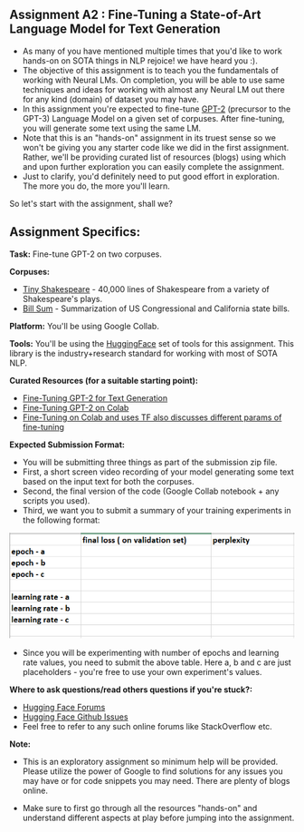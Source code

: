 Assignment A2 : Fine-Tuning a State-of-Art Language Model for Text Generation
-------------------------------------------------------------

- As many of you have mentioned multiple times that you'd like to work hands-on on SOTA things in NLP rejoice! we have heard you :).
- The objective of this assignment is to teach you the fundamentals of working with Neural LMs. On completion, you will be able to use same techniques and ideas for working with almost any Neural LM out there for any kind (domain) of dataset you may have. 
- In this assignment you're expected to fine-tune [GPT-2](https://openai.com/blog/better-language-models/) (precursor to the GPT-3) Language Model on a given set of corpuses. After fine-tuning, you will generate some text using the same LM.
- Note that this is an "hands-on" assignment in its truest sense so we won't be giving you any starter code like we did in the first assignment. Rather, we'll be providing curated list of resources (blogs) using which and upon further exploration you can easily complete the assignment. 
- Just to clarify, you'd definitely need to put good effort in exploration. The more you do, the more you'll learn. 

So let's start with the assignment, shall we?

## Assignment Specifics:

**Task:** Fine-tune GPT-2 on two corpuses.

**Corpuses:** 
 - [Tiny Shakespeare](https://huggingface.co/datasets/tiny_shakespeare) - 40,000 lines of Shakespeare from a variety of Shakespeare's plays.
 - [Bill Sum](https://huggingface.co/datasets/billsum) - Summarization of US Congressional and California state bills.

**Platform:** You'll be using Google Collab.

**Tools:** You'll be using the [HuggingFace](https://huggingface.co/) set of tools for this assignment. This library is the industry+research standard for working with most of SOTA NLP. 

**Curated Resources (for a suitable starting point):**
 - [Fine-Tuning GPT-2 for Text Generation](https://towardsdatascience.com/fine-tuning-gpt2-for-text-generation-using-pytorch-2ee61a4f1ba7)
 - [Fine-Tuning GPT-2 on Colab](https://towardsdatascience.com/fine-tuning-gpt2-on-colab-gpu-for-free-340468c92ed)
 - [Fine-Tuning on Colab and uses TF also discusses different params of fine-tuning](https://towardsdatascience.com/natural-language-generation-part-2-gpt-2-and-huggingface-f3acb35bc86a)

**Expected Submission Format:**
 - You will be submitting three things as part of the submission zip file. 
 - First, a short screen video recording of your model generating some text based on the input text for both the corpuses.
 - Second, the final version of the code (Google Collab notebook + any scripts you used).
 - Third, we want you to submit a summary of your training experiments in the following format:

![](images/a2_subm_format.PNG)

 - Since you will be experimenting with number of epochs and learning rate values, you need to submit the above table. Here a, b and c are just placeholders - you're free to use your own experiment's values.

**Where to ask questions/read others questions if you're stuck?:**
 - [Hugging Face Forums](https://discuss.huggingface.co/)
 - [Hugging Face Github Issues](https://github.com/huggingface/transformers/issues)
 - Feel free to refer to any such online forums like StackOverflow etc.

**Note:**

- This is an exploratory assignment so minimum help will be provided. Please utilize the power of Google to find solutions for any issues you may have or for code snippets you may need. There are plenty of blogs online.

- Make sure to first go through all the resources "hands-on" and understand different aspects at play before jumping into the assignment.

